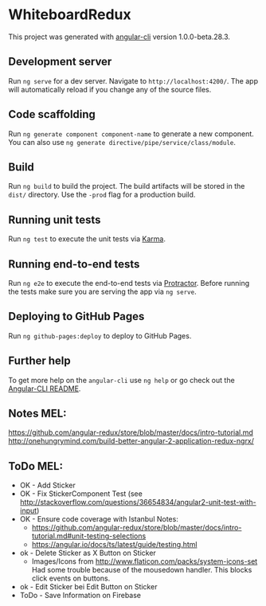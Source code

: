 # WhiteboardRedux

This project was generated with [angular-cli](https://github.com/angular/angular-cli) version 1.0.0-beta.28.3.

## Development server
Run `ng serve` for a dev server. Navigate to `http://localhost:4200/`. The app will automatically reload if you change any of the source files.

## Code scaffolding

Run `ng generate component component-name` to generate a new component. You can also use `ng generate directive/pipe/service/class/module`.

## Build

Run `ng build` to build the project. The build artifacts will be stored in the `dist/` directory. Use the `-prod` flag for a production build.

## Running unit tests

Run `ng test` to execute the unit tests via [Karma](https://karma-runner.github.io).

## Running end-to-end tests

Run `ng e2e` to execute the end-to-end tests via [Protractor](http://www.protractortest.org/).
Before running the tests make sure you are serving the app via `ng serve`.

## Deploying to GitHub Pages

Run `ng github-pages:deploy` to deploy to GitHub Pages.

## Further help

To get more help on the `angular-cli` use `ng help` or go check out the [Angular-CLI README](https://github.com/angular/angular-cli/blob/master/README.md).

## Notes MEL:
https://github.com/angular-redux/store/blob/master/docs/intro-tutorial.md
http://onehungrymind.com/build-better-angular-2-application-redux-ngrx/


## ToDo MEL:
* OK - Add Sticker
* OK - Fix StickerComponent Test (see http://stackoverflow.com/questions/36654834/angular2-unit-test-with-input)
* OK - Ensure code coverage with Istanbul
 Notes: 
  - https://github.com/angular-redux/store/blob/master/docs/intro-tutorial.md#unit-testing-selections
  - https://angular.io/docs/ts/latest/guide/testing.html
* ok - Delete Sticker as X Button on Sticker
  - Images/Icons from http://www.flaticon.com/packs/system-icons-set
 Had some trouble because of the mousedown handler. This blocks click events on buttons.
* ok - Edit Sticker bei Edit Button on Sticker
* ToDo - Save Information on Firebase





